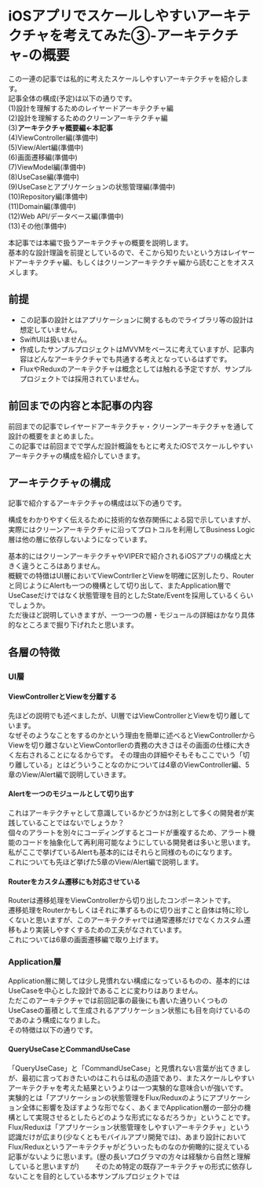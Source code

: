 
# iOSアプリでスケールしやすいアーキテクチャを考えてみた③-アーキテクチャ-の概要

この一連の記事では私的に考えたスケールしやすいアーキテクチャを紹介します。  
記事全体の構成(予定)は以下の通りです。  
(1)設計を理解するためのレイヤードアーキテクチャ編  
(2)設計を理解するためのクリーンアーキテクチャ編  
(3)**アーキテクチャ概要編←本記事**  
(4)ViewController編(準備中)  
(5)View/Alert編(準備中)  
(6)画面遷移編(準備中)  
(7)ViewModel編(準備中)  
(8)UseCase編(準備中)  
(9)UseCaseとアプリケーションの状態管理編(準備中)  
(10)Repository編(準備中)  
(11)Domain編(準備中)  
(12)Web API/データベース編(準備中)  
(13)その他(準備中)  

本記事では本編で扱うアーキテクチャの概要を説明します。  
基本的な設計理論を前提としているので、そこから知りたいという方はレイヤードアーキテクチャ編、もしくはクリーンアーキテクチャ編から読むことをオススメします。  

## 前提
- この記事の設計とはアプリケーションに関するものでライブラリ等の設計は想定していません。  
- SwiftUIは扱いません。  
- 作成したサンプルプロジェクトはMVVMをベースに考えていますが、記事内容はどんなアーキテクチャでも共通する考えとなっているはずです。  
- FluxやReduxのアーキテクチャは概念としては触れる予定ですが、サンプルプロジェクトでは採用されていません。  

## 前回までの内容と本記事の内容
前回までの記事でレイヤードアーキテクチャ・クリーンアーキテクチャを通して設計の概要をまとめました。    
この記事では前回までで学んだ設計概論をもとに考えたiOSでスケールしやすいアーキテクチャの構成を紹介していきます。  

## アーキテクチャの構成
記事で紹介するアーキテクチャの構成は以下の通りです。  

構成をわかりやすく伝えるために技術的な依存関係による図で示していますが、実際にはクリーンアーキテクチャに沿ってプロトコルを利用してBusiness Logic層は他の層に依存しないようになっています。

基本的にはクリーンアーキテクチャやVIPERで紹介されるiOSアプリの構成と大きく違うところはありません。  
概観での特徴はUI層においてViewContrllerとViewを明確に区別したり、Routerと同じようにAlertも一つの機構として切り出して、またApplication層でUseCaseだけではなく状態管理を目的としたState/Eventを採用しているくらいでしょうか。  
ただ後ほど説明していきますが、一つ一つの層・モジュールの詳細はかなり具体的なところまで掘り下げれたと思います。  

## 各層の特徴

### UI層

#### ViewControllerとViewを分離する
先ほどの説明でも述べましたが、UI層ではViewControllerとViewを切り離しています。  
なぜそのようなことをするのかという理由を簡単に述べるとViewControllerからViewを切り離さないとViewContorllerの責務の大きさはその画面の仕様に大きく左右されることになるからです。
その理由の詳細やそもそもここでいう「切り離している」とはどういうことなのかについては4章のViewController編、5章のView/Alert編で説明していきます。
#### Alertを一つのモジュールとして切り出す
これはアーキテクチャとして意識しているかどうかは別として多くの開発者が実践していることではないでしょうか？  
個々のアラートを別々にコーディングするとコードが重複するため、アラート機能のコードを抽象化して再利用可能なようにしている開発者は多いと思います。  
私がここで挙げているAlertも基本的にはそれらと同様のものになります。  
これについても先ほど挙げた5章のView/Alert編で説明します。

#### Routerをカスタム遷移にも対応させている
Routerは遷移処理をViewControllerから切り出したコンポーネントです。  
遷移処理をRouterかもしくはそれに準ずるものに切り出すこと自体は特に珍しくないと思いますが、このアーキテクチャrでは通常遷移だけでなくカスタム遷移もより実装しやすくするための工夫がなされています。  
これについては6章の画面遷移編で取り上げます。  

### Application層
Application層に関しては少し見慣れない構成になっているものの、基本的にはUseCaseを中心とした設計であることに変わりはありません。  
ただこのアーキテクチャでは前回記事の最後にも書いた通りいくつものUseCaseの蓄積として生成されるアプリケーション状態にも目を向けているのであのよう構成になりました。  
その特徴は以下の通りです。  
#### QueryUseCaseとCommandUseCase
「QueryUseCase」と「CommandUseCase」と見慣れない言葉が出てきましが、最初に言っておきたいのはこれらは私の造語であり、またスケールしやすいアーキテクチャを考えた結果というよりは一つ実験的な意味合いが強いです。  
実験的とは「アプリケーションの状態管理をFlux/Reduxのようにアプリケーション全体に影響を及ぼすような形でなく、あくまでApplication層の一部分の機構として実現させるとしたらどのような形式になるだろうか」ということです。  
Flux/Reduxは「アプリケーション状態管理をしやすいアーキテクチャ」という認識だけが広まり(少なくともモバイルアプリ開発では)、あまり設計においてFlux/Reduxというアーキテクチャがどういったものなのか俯瞰的に捉えている記事がないように思います。(歴の長いプログラマの方々は経験から自然と理解していると思いますが)　　
そのため特定の既存アーキテクチャの形式に依存しないことを目的としている本サンプルプロジェクトでは



